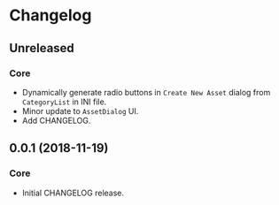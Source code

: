 # Changelog
## Unreleased
### Core
- Dynamically generate radio buttons in `Create New Asset` dialog from `CategoryList` in INI file.
- Minor update to `AssetDialog` UI.
- Add CHANGELOG.

## 0.0.1 (2018-11-19)
### Core
- Initial CHANGELOG release.